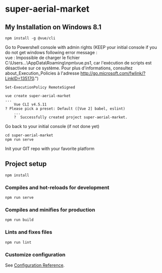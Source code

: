 # super-aerial-market

## My Installation on Windows 8.1
```
npm install -g @vue/cli
```
Go to Powershell console with admin rights  (KEEP your initial console if you do not get windows following error message :</br>
vue : Impossible de charger le fichier C:\Users\...\AppData\Roaming\npm\vue.ps1, car l'exécution de scripts est désactivée sur ce système. Pour plus d'informations, consultez about_Execution_Policies à l'adresse http://go.microsoft.com/fwlink/?LinkID=135170.")
```
Set-ExecutionPolicy RemoteSigned

vue create super-aerial-market
...
    Vue CLI v4.5.11
? Please pick a preset: Default ([Vue 2] babel, eslint)
    ...
    ?  Successfully created project super-aerial-market.
```
Go back to your initial console (if not done yet)
```
cd super-aerial-market
npm run serve
```
Init your GIT repo with your favorite platform


## Project setup
```
npm install
```

### Compiles and hot-reloads for development
```
npm run serve
```

### Compiles and minifies for production
```
npm run build
```

### Lints and fixes files
```
npm run lint
```

### Customize configuration
See [Configuration Reference](https://cli.vuejs.org/config/).
